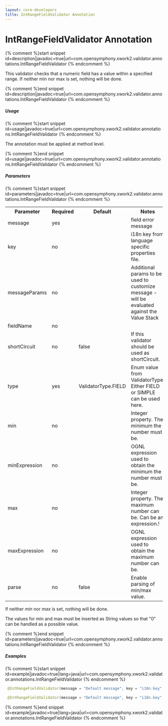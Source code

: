 ```yaml
---
layout: core-developers
title: IntRangeFieldValidator Annotation
---
```


# IntRangeFieldValidator Annotation


{% comment %}start snippet id=description|javadoc=true|url=com.opensymphony.xwork2.validator.annotations.IntRangeFieldValidator {% endcomment %}
<p> This validator checks that a numeric field has a value within a specified range.
 If neither min nor max is set, nothing will be done.
</p>
{% comment %}end snippet id=description|javadoc=true|url=com.opensymphony.xwork2.validator.annotations.IntRangeFieldValidator {% endcomment %}

##### Usage



{% comment %}start snippet id=usage|javadoc=true|url=com.opensymphony.xwork2.validator.annotations.IntRangeFieldValidator {% endcomment %}
<p> <p>The annotation must be applied at method level.</p>
</p>
{% comment %}end snippet id=usage|javadoc=true|url=com.opensymphony.xwork2.validator.annotations.IntRangeFieldValidator {% endcomment %}

##### Parameters



{% comment %}start snippet id=parameters|javadoc=true|url=com.opensymphony.xwork2.validator.annotations.IntRangeFieldValidator {% endcomment %}
<p> <table class='confluenceTable' summary=''>
 <tr>
 <th class='confluenceTh'> Parameter </th>
 <th class='confluenceTh'> Required </th>
 <th class='confluenceTh'> Default </th>
 <th class='confluenceTh'> Notes </th>
 </tr>
 <tr>
 <td class='confluenceTd'>message</td>
 <td class='confluenceTd'>yes</td>
 <td class='confluenceTd'>&nbsp;</td>
 <td class='confluenceTd'>field error message</td>
 </tr>
 <tr>
 <td class='confluenceTd'>key</td>
 <td class='confluenceTd'>no</td>
 <td class='confluenceTd'>&nbsp;</td>
 <td class='confluenceTd'>i18n key from language specific properties file.</td>
 </tr>
 <tr>
 <td class='confluenceTd'>messageParams</td>
 <td class='confluenceTd'>no</td>
 <td class='confluenceTd'>&nbsp;</td>
 <td class='confluenceTd'>Additional params to be used to customize message - will be evaluated against the Value Stack</td>
 </tr>
 <tr>
 <td class='confluenceTd'>fieldName</td>
 <td class='confluenceTd'>no</td>
 <td class='confluenceTd'>&nbsp;</td>
 <td class='confluenceTd'>&nbsp;</td>
 </tr>
 <tr>
 <td class='confluenceTd'>shortCircuit</td>
 <td class='confluenceTd'>no</td>
 <td class='confluenceTd'>false</td>
 <td class='confluenceTd'>If this validator should be used as shortCircuit.</td>
 </tr>
 <tr>
 <td class='confluenceTd'>type</td>
 <td class='confluenceTd'>yes</td>
 <td class='confluenceTd'>ValidatorType.FIELD</td>
 <td class='confluenceTd'>Enum value from ValidatorType. Either FIELD or SIMPLE can be used here.</td>
 </tr>
 <tr>
 <td class='confluenceTd'> min </td>
 <td class='confluenceTd'> no </td>
 <td class='confluenceTd'>&nbsp;</td>
 <td class='confluenceTd'> Integer property. The minimum the number must be.</td>
 </tr>
 <tr>
 <td class='confluenceTd'> minExpression </td>
 <td class='confluenceTd'> no </td>
 <td class='confluenceTd'>&nbsp;</td>
 <td class='confluenceTd'>OGNL expression used to obtain the minimum the number must be.</td>
 </tr>
 <tr>
 <td class='confluenceTd'> max </td>
 <td class='confluenceTd'> no </td>
 <td class='confluenceTd'>&nbsp;</td>
 <td class='confluenceTd'> Integer property. The maximum number can be. Can be an expression.!</td>
 </tr>
 <tr>
 <td class='confluenceTd'> maxExpression </td>
 <td class='confluenceTd'> no </td>
 <td class='confluenceTd'>&nbsp;</td>
 <td class='confluenceTd'>OGNL expression used to obtain the maximum number can be.</td>
 </tr>
 <tr>
 <td class='confluenceTd'>parse</td>
 <td class='confluenceTd'>no</td>
 <td class='confluenceTd'>false</td>
 <td class='confluenceTd'>Enable parsing of min/max value.</td>
 </tr>
 </table>

 <p>If neither <em>min</em> nor <em>max</em> is set, nothing will be done.</p>

 <p>The values for min and max must be inserted as String values so that "0" can be handled as a possible value.</p>
</p>
{% comment %}end snippet id=parameters|javadoc=true|url=com.opensymphony.xwork2.validator.annotations.IntRangeFieldValidator {% endcomment %}

##### Examples



{% comment %}start snippet id=example|javadoc=true|lang=java|url=com.opensymphony.xwork2.validator.annotations.IntRangeFieldValidator {% endcomment %}

```java
 @IntRangeFieldValidator(message = "Default message", key = "i18n.key", shortCircuit = true, min = "0", max = "42")

 @IntRangeFieldValidator(message = "Default message", key = "i18n.key", shortCircuit = true, minExpression = "${minValue}", maxExpression = "${maxValue}")

```

{% comment %}end snippet id=example|javadoc=true|lang=java|url=com.opensymphony.xwork2.validator.annotations.IntRangeFieldValidator {% endcomment %}
